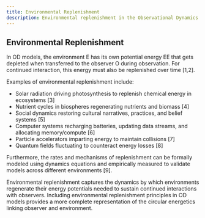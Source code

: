 ```yaml
---
title: Environmental Replenishment
description: Environmental replenishment in the Observational Dynamics framework.
---
```


## Environmental Replenishment

In OD models, the environment E has its own potential energy EE that gets depleted when transferred to the observer O during observation. For continued interaction, this energy must also be replenished over time [1,2].

Examples of environmental replenishment include:

- Solar radiation driving photosynthesis to replenish chemical energy in ecosystems [3]
- Nutrient cycles in biospheres regenerating nutrients and biomass [4]
- Social dynamics restoring cultural narratives, practices, and belief systems [5]
- Computer systems recharging batteries, updating data streams, and allocating memory/compute [6]
- Particle accelerators imparting energy to maintain collisions [7]
- Quantum fields fluctuating to counteract energy losses [8]

Furthermore, the rates and mechanisms of replenishment can be formally modeled using dynamics equations and empirically measured to validate models across different environments [9].

Environmental replenishment captures the dynamics by which environments regenerate their energy potentials needed to sustain continued interactions with observers. Including environmental replenishment principles in OD models provides a more complete representation of the circular energetics linking observer and environment.
